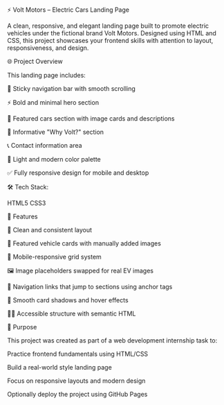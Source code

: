 ⚡ Volt Motors – Electric Cars Landing Page

A clean, responsive, and elegant landing page built to promote electric vehicles under the fictional brand Volt Motors. Designed using HTML and CSS, this project showcases your frontend skills with attention to layout, responsiveness, and design.

🌐 Project Overview

This landing page includes:

🧭 Sticky navigation bar with smooth scrolling

⚡ Bold and minimal hero section

🚗 Featured cars section with image cards and descriptions

💬 Informative "Why Volt?" section

📞 Contact information area

🌙 Light and modern color palette

✅ Fully responsive design for mobile and desktop

🛠️ Tech Stack:

HTML5
CSS3

🎨 Features

📌 Clean and consistent layout

📸 Featured vehicle cards with manually added images

📱 Mobile-responsive grid system

🖼️ Image placeholders swapped for real EV images

🧭 Navigation links that jump to sections using anchor tags

🔳 Smooth card shadows and hover effects

🧑‍🦽 Accessible structure with semantic HTML

🚀 Purpose

This project was created as part of a web development internship task to:

Practice frontend fundamentals using HTML/CSS

Build a real-world style landing page

Focus on responsive layouts and modern design

Optionally deploy the project using GitHub Pages

